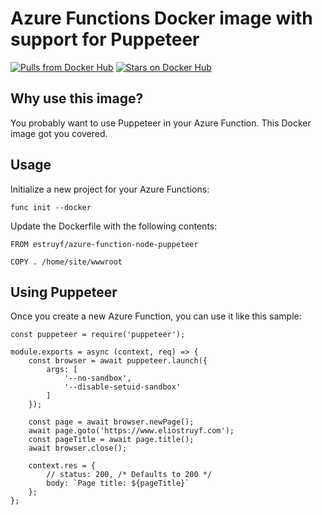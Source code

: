 # Azure Functions Docker image with support for Puppeteer

[![Pulls from Docker Hub](https://img.shields.io/docker/pulls/estruyf/azure-function-node-puppeteer.svg)](https://hub.docker.com/r/estruyf/azure-function-node-puppeteer) [![Stars on Docker Hub](https://img.shields.io/docker/stars/estruyf/azure-function-node-puppeteer.svg)](https://hub.docker.com/r/estruyf/azure-function-node-puppeteer)

## Why use this image?

You probably want to use Puppeteer in your Azure Function. This Docker image got you covered.

## Usage

Initialize a new project for your Azure Functions:

```
func init --docker
```

Update the Dockerfile with the following contents:

```
FROM estruyf/azure-function-node-puppeteer

COPY . /home/site/wwwroot
```

## Using Puppeteer

Once you create a new Azure Function, you can use it like this sample:

```
const puppeteer = require('puppeteer');

module.exports = async (context, req) => {    
    const browser = await puppeteer.launch({
        args: [
            '--no-sandbox',
            '--disable-setuid-sandbox'
        ]
    });

    const page = await browser.newPage();
    await page.goto('https://www.eliostruyf.com');
    const pageTitle = await page.title();
    await browser.close();

    context.res = {
        // status: 200, /* Defaults to 200 */
        body: `Page title: ${pageTitle}`
    };
};
```